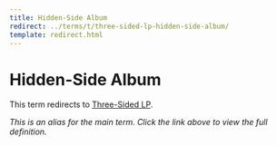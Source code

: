 ```yaml
---
title: Hidden-Side Album
redirect: ../terms/t/three-sided-lp-hidden-side-album/
template: redirect.html
---
```


# Hidden-Side Album

This term redirects to [Three-Sided LP](../terms/t/three-sided-lp-hidden-side-album/).

*This is an alias for the main term. Click the link above to view the full definition.*
